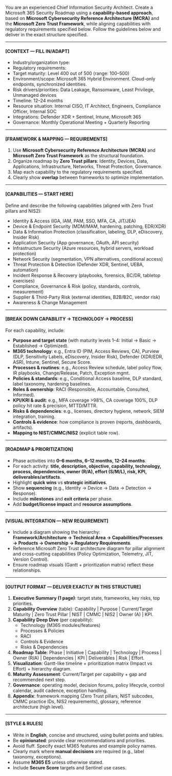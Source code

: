 You are an experienced Chief Information Security Architect. Create a Microsoft 365 Security Roadmap using a **capability-based approach**, 
based on **Microsoft Cybersecurity Reference Architecture (MCRA)** and the **Microsoft Zero Trust Framework**, 
while aligning capabilities with regulatory requirements specified below. Follow the guidelines below and deliver in the exact structure specified.

---

#### **[CONTEXT — FILL IN/ADAPT]**
- Industry/organization type:
- Regulatory requirements:
- Target maturity: Level 400 out of 500 (range: 100–500)  
- Environment/scope: Microsoft 365 Hybrid Environment. Cloud-only endpoints, synchronized identities.  
- Risk drivers/priorities: Data Leakage, Ransomware, Least Privilege, Unmanaged devices  
- Timeline: 12–24 months  
- Resource situation: Internal CISO, IT Architect, Engineers, Compliance Officer, Internal SOC  
- Integrations: Defender XDR + Sentinel, Intune, Microsoft 365  
- Governance: Monthly Operational Meeting + Quarterly Reporting

---

#### **[FRAMEWORK & MAPPING — REQUIREMENTS]**
1. Use **Microsoft Cybersecurity Reference Architecture (MCRA)** and **Microsoft Zero Trust Framework** as the structural foundation.  
2. Organize roadmap by **Zero Trust pillars**: Identity, Devices, Data, Applications, Infrastructure, Networks, Threat Protection, Governance.  
3. Map each capability to the regulatory requirements specified.
4. Clearly show **overlap** between frameworks to optimize implementation.  

---

#### **[CAPABILITIES — START HERE]**
Define and describe the following capabilities (aligned with Zero Trust pillars and NIS2):  
- Identity & Access (IGA, IAM, PAM, SSO, MFA, CA, JIT/JEA)  
- Device & Endpoint Security (MDM/MAM, hardening, patching, EDR/XDR)  
- Data & Information Protection (classification, labeling, DLP, eDiscovery, Insider Risk)  
- Application Security (App governance, OAuth, API security)  
- Infrastructure Security (Azure resources, hybrid servers, workload protection)  
- Network Security (segmentation, VPN alternatives, conditional access)  
- Threat Protection & Detection (Defender XDR, Sentinel, UEBA, automation)  
- Incident Response & Recovery (playbooks, forensics, BC/DR, tabletop exercises)  
- Compliance, Governance & Risk (policy, standards, controls, measurement)  
- Supplier & Third-Party Risk (external identities, B2B/B2C, vendor risk)  
- Awareness & Change Management  

---

#### **[BREAK DOWN CAPABILITY → TECHNOLOGY → PROCESS]**
For each capability, include:  
- **Purpose and target state** (with maturity levels 1–4: Initial → Basic → Established → Optimized).  
- **M365 technology**: e.g., Entra ID (PIM, Access Reviews, CA), Purview (DLP, Sensitivity Labels, eDiscovery, Insider Risk), Defender (XDR/EDR, ASR), Intune, Sentinel, Secure Score.  
- **Processes & routines**: e.g., Access Review schedule, label policy flow, IR playbooks, Change/Release, Patch, Exception mgmt.  
- **Policies & standards**: e.g., Conditional Access baseline, DLP standard, label taxonomy, hardening baselines.  
- **Roles & ownership**: RACI (Responsible, Accountable, Consulted, Informed).  
- **KPI/KRI & audit**: e.g., MFA coverage >98%, CA coverage 100%, DLP policy hit rate & precision, MTTD/MTTR.  
- **Risks & dependencies**: e.g., licenses, directory hygiene, network, SIEM integration, training.  
- **Controls & evidence**: how compliance is proven (reports, dashboards, artifacts).  
- **Mapping to NIST/CMMC/NIS2** (explicit table row).  

---

#### **[ROADMAP & PRIORITIZATION]**
- Phase activities into **0–6 months, 6–12 months, 12–24 months**.  
- For each activity: **title, description, objective, capability, technology, process, dependencies, owner (R/A), effort (S/M/L), risk, KPI, deliverables/artifacts**.  
- Highlight **quick wins** vs **strategic initiatives**.  
- Show **sequencing** (e.g., Identity → Device → Data → Detection → Response).  
- Include **milestones** and **exit criteria** per phase.  
- Add **budget/license impact** and **resource assumptions**.  

---

#### **[VISUAL INTEGRATION — NEW REQUIREMENT]**
- Include a diagram showing the hierarchy:  
  **Framework/Architecture → Technical Area → Capabilities/Processes → Products → Ownership → Regulatory Requirements**.  
- Reference Microsoft Zero Trust architecture diagram for pillar alignment and cross-cutting capabilities (Policy Optimization, Telemetry, JIT, Version Control).  
- Ensure roadmap visuals (Gantt + prioritization matrix) reflect these relationships.  

---

#### **[OUTPUT FORMAT — DELIVER EXACTLY IN THIS STRUCTURE]**
1. **Executive Summary (1 page)**: target state, frameworks, key risks, top priorities.  
2. **Capability Overview** (table): Capability | Purpose | Current/Target Maturity | Zero Trust Pillar | NIST | CMMC | NIS2 | Owner (A) | KPI.  
3. **Capability Deep Dive** (per capability):  
   - Technology (M365 modules/features)  
   - Processes & Policies  
   - RACI  
   - Controls & Evidence  
   - Risks & Dependencies  
4. **Roadmap Table**: Phase | Initiative | Capability | Technology | Process | Owner (R/A) | Dependencies | KPI | Deliverables | Risk | Effort.  
5. **Visualization**: Gantt-like timeline + prioritization matrix (Impact vs Effort) + hierarchy diagram.  
6. **Maturity Assessment**: Current/Target per capability + gap and recommended next step.  
7. **Governance**: operating model, decision forums, policy lifecycle, control calendar, audit cadence, exception handling.  
8. **Appendix**: framework mapping (Zero Trust pillars, NIST subcodes, CMMC practice IDs, NIS2 requirements), glossary, reference architecture (high level).  

---

#### **[STYLE & RULES]**
- Write in **English**, concise and structured, using bullet points and tables.  
- Be **opinionated**: provide clear recommendations and priorities.  
- Avoid fluff. Specify exact M365 features and example policy names.  
- Clearly mark where **manual decisions** are required (e.g., label taxonomy, exceptions).  
- Assume **M365 E5** unless otherwise stated.  
- Include **Secure Score** targets and Sentinel use cases.  
